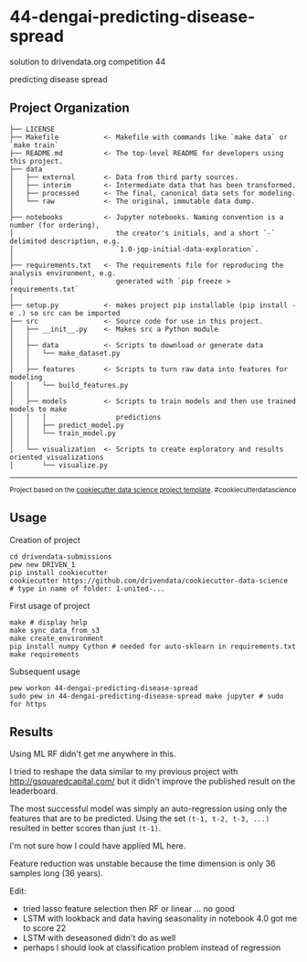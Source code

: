 44-dengai-predicting-disease-spread
===================================

solution to drivendata.org competition 44

predicting disease spread

Project Organization
------------

    ├── LICENSE
    ├── Makefile           <- Makefile with commands like `make data` or `make train`
    ├── README.md          <- The top-level README for developers using this project.
    ├── data
    │   ├── external       <- Data from third party sources.
    │   ├── interim        <- Intermediate data that has been transformed.
    │   ├── processed      <- The final, canonical data sets for modeling.
    │   └── raw            <- The original, immutable data dump.
    │
    ├── notebooks          <- Jupyter notebooks. Naming convention is a number (for ordering),
    │                         the creator's initials, and a short `-` delimited description, e.g.
    │                         `1.0-jqp-initial-data-exploration`.
    │
    ├── requirements.txt   <- The requirements file for reproducing the analysis environment, e.g.
    │                         generated with `pip freeze > requirements.txt`
    │
    ├── setup.py           <- makes project pip installable (pip install -e .) so src can be imported
    ├── src                <- Source code for use in this project.
    │   ├── __init__.py    <- Makes src a Python module
    │   │
    │   ├── data           <- Scripts to download or generate data
    │   │   └── make_dataset.py
    │   │
    │   ├── features       <- Scripts to turn raw data into features for modeling
    │   │   └── build_features.py
    │   │
    │   ├── models         <- Scripts to train models and then use trained models to make
    │   │   │                 predictions
    │   │   ├── predict_model.py
    │   │   └── train_model.py
    │   │
    │   └── visualization  <- Scripts to create exploratory and results oriented visualizations
    │       └── visualize.py


--------

<p><small>Project based on the <a target="_blank" href="https://drivendata.github.io/cookiecutter-data-science/">cookiecutter data science project template</a>. #cookiecutterdatascience</small></p>





Usage
-----

Creation of project

    cd drivendata-submissions
    pew new DRIVEN_1
    pip install cookiecutter
    cookiecutter https://github.com/drivendata/cookiecutter-data-science
    # type in name of folder: 1-united-...


First usage of project

    make # display help
    make sync_data_from_s3
    make create_environment
    pip install numpy Cython # needed for auto-sklearn in requirements.txt
    make requirements

Subsequent usage

    pew workon 44-dengai-predicting-disease-spread
    sudo pew in 44-dengai-predicting-disease-spread make jupyter # sudo for https


Results
-------
Using ML RF didn't get me anywhere in this.

I tried to reshape the data similar to my previous project with http://gsquaredcapital.com/ but it didn't improve the published result on the leaderboard.

The most successful model was simply an auto-regression using only the features that are to be predicted. Using the set `(t-1, t-2, t-3, ...)` resulted in better scores than just `(t-1)`.

I'm not sure how I could have applied ML here.

Feature reduction was unstable because the time dimension is only 36 samples long (36 years).


Edit:

- tried lasso feature selection then RF or linear ... no good
- LSTM with lookback and data having seasonality in notebook 4.0 got me to score 22
- LSTM with deseasoned didn't do as well
- perhaps I should look at classification problem instead of regression
